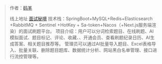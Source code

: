 
> 作者：[码羊](https://github.com/jacffg)
>
> 线上地址 [面试秘境](http://www.mianshimijing.icu/)
技术栈：SpringBoot+MySQL+Redis+Elasticsearch +RabbitMQ + Sentinel +HotKey + Sa-token+Nacos（+Next.js服务端渲染）的面试刷题平台。
项目介绍：用户可以分词检索题目、在线刷题、AI模拟面试、题目标记、评论、收藏、、开通会员、查看刷题纪录日历、AI生成答案、相关题目推荐等。
管理员可以通过AI批量导入题目、Excel表格导入、批量关联、删除题目题库、数据统计分析、网站黑白名单管理、接口进行流控管理等。


